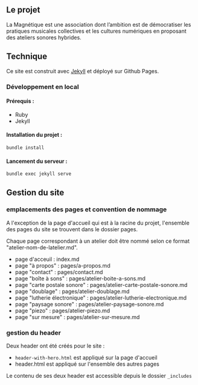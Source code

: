 ## Le projet 

La Magnétique est une association dont l’ambition est de démocratiser les pratiques musicales collectives et les cultures numériques en proposant des ateliers sonores hybrides.

## Technique

Ce site est construit avec [Jekyll](https://jekyllrb.com/) et déployé sur Github Pages.

### Développement en local

#### Prérequis : 
- Ruby
- Jekyll

#### Installation du projet :

    bundle install

#### Lancement du serveur :

    bundle exec jekyll serve

## Gestion du site

### emplacements des pages et convention de nommage

A l'exception de la page d'accueil qui est à la racine du projet, l'ensemble des pages du site se trouvent dans le dossier pages.

Chaque page correspondant à un atelier doit être nommé selon ce format "atelier-nom-de-latelier.md".

- page d'acceuil : index.md
- page "à propos" : pages/a-propos.md
- page "contact" : pages/contact.md
- page "boîte à sons" : pages/atelier-boite-a-sons.md
- page "carte postale sonore" : pages/atelier-carte-postale-sonore.md
- page "doublage" : pages/atelier-doublage.md
- page "lutherie électronique" : pages/atelier-lutherie-electronique.md
- page "paysage sonore" : pages/atelier-paysage-sonore.md
- page "piezo" : pages/atelier-piezo.md
- page "sur mesure" : pages/atelier-sur-mesure.md

### gestion du header

Deux header ont été créés pour le site : 
- `header-with-hero.html` est appliqué sur la page d'accueil
- header.html est appliqué sur l'ensemble des autres pages

Le contenu de ses deux header est accessible depuis le dossier `_includes`

